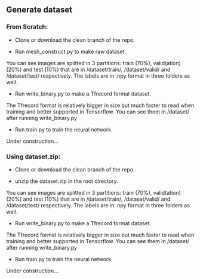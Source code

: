 ## Generate dataset

### From Scratch:
* Clone or download the clean branch of the repo.

* Run mesh_construct.py to make raw dataset.

You can see images are splitted in 3 partitions: train (70%), valid(ation) (20%) and test (10%) that are in /dataset/train/, /dataset/valid/ and /dataset/test/ respectively. The labels are in .npy format in three folders as well.

* Run write_binary.py to make a Tfrecord format dataset.

The Tfrecord format is relatively bigger in size but much faster to read when training and better supported in Tensorflow.
You can see them in /dataset/ after running write_binary.py

* Run train.py to train the neural network.

Under construction...

### Using dataset.zip:
* Clone or download the clean branch of the repo.

* unzip the dataset.zip in the root directory.

You can see images are splitted in 3 partitions: train (70%), valid(ation) (20%) and test (10%) that are in /dataset/train/, /dataset/valid/ and /dataset/test/ respectively. The labels are in .npy format in three folders as well.

* Run write_binary.py to make a Tfrecord format dataset.

The Tfrecord format is relatively bigger in size but much faster to read when training and better supported in Tensorflow.
You can see them in /dataset/ after running write_binary.py

* Run train.py to train the neural network.

Under construction...
